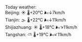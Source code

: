 Today weather:  
Beijing: ☀️   🌡️+20°C 🌬️↓7km/h  
Tianjin: 🌫  🌡️+22°C 🌬️↓11km/h  
Shijiazhuang: ☀️   🌡️+18°C 🌬️↘11km/h  
Tangshan: ⛅️  🌡️+19°C 🌬️↙11km/h  
